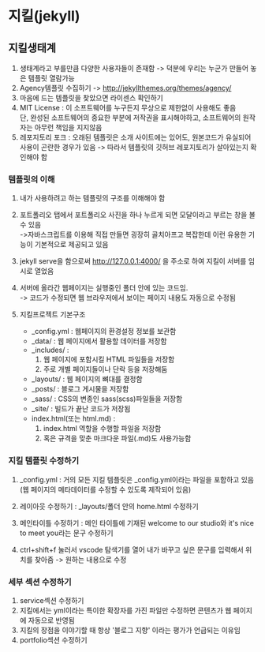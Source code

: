 # 지킬(jekyll)

## 지킬생태계

1. 생태계라고 부를만큼 다양한 사용자들이 존재함 -> 덕분에 우리는 누군가 만들어 놓은 템플릿 열람가능
2. Agency템플릿 수집하기 -> http://jekyllthemes.org/themes/agency/
3. 마음에 드는 템플릿을 찾았으면 라이센스 확인하기
4. MIT License : 이 소프트웨어를 누구든지 무상으로 제한없이 사용해도 좋음
	<br>단, 완성된 소프트웨어의 중요한 부분에 저작권을 표시해야하고, 소프트웨어의 원작자는 아무런 책임을 지지않음
5. 레포지토리 포크 : 오래된 템플릿은 소개 사이트에는 있어도, 원본코드가 유실되어 사용이 곤란한 경우가 있음 -> 따라서 템플릿의 깃허브 레포지토리가 살아있는지 확인해야 함

### 템플릿의 이해

1. 내가 사용하려고 하는 템플릿의 구조를 이해해야 함
2. 포트폴리오 탭에서 포트폴리오 사진을 하나 누르게 되면 모달이라고 부르는 창을 볼 수 있음
<br>->자바스크립트를 이용해 직접 만들면 굉장히 골치아프고 복잡한데 이런 유용한 기능이 기본적으로 제공되고 있음

3. jekyll serve을 함으로써 http://127.0.0.1:4000/ 을 주소로 하여 지킬이 서버를 임시로 열었음
4. 서버에 올라간 웹페이지는 실행중인 폴더 안에 있는 코드임. 
<br>-> 코드가 수정되면 웹 브라우저에서 보이는 페이지 내용도 자동으로 수정됨

5. 지킬프로젝트 기본구조
    - _config.yml : 웹페이지의 환경설정 정보를 보관함
    - _data/ : 웹 페이지에서 활용할 데이터를 저장함
    - _includes/ : 
        1. 웹 페이지에 포함시킬 HTML 파일들을 저장함
        2. 주로 개별 페이지들이나 단락 등을 저장해둠
    - _layouts/ : 웹 페이지의 뼈대를 결정함
    - _posts/ : 블로그 게시물을 저장함
    - _sass/ : CSS의 변종인 sass(scss)파일들을 저장함
    - _site/ : 빌드가 끝난 코드가 저장됨
    - index.html(또는 html.md) : 
        1. index.html 역할을 수행할 파일을 저장함
        2. 혹은 규격을 맞춘 마크다운 파일(.md)도 사용가능함

### 지킬 템플릿 수정하기

1. _config.yml : 거의 모든 지킬 템플릿은 _config.yml이라는 파일을 포함하고 있음
<br>(웹 페이지의 메타데이터를 수정할 수 있도록 제작되어 있음)

2. 레이아웃 수정하기 : _layouts/폴더 안의 home.html 수정하기
3. 메인타이틀 수정하기 : 메인 타이틀에 기재된 welcome to our studio와 it's nice to meet you라는 문구 수정하기
4. ctrl+shift+f 눌러서 vscode 탐색기를 열어 내가 바꾸고 싶은 문구를 입력해서 위치를 찾아줌 -> 원하는 내용으로 수정

### 세부 섹션 수정하기

1. service섹션 수정하기
2. 지킬에서는 yml이라는 특이한 확장자를 가진 파일만 수정하면 콘텐츠가 웹 페이지에 자동으로 반영됨
3. 지킬의 장점을 이야기할 때 항상 '블로그 지향' 이라는 평가가 언급되는 이유임
4. portfolio섹션 수정하기